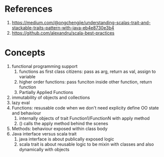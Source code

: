 # References
1. https://medium.com/@ongchengjie/understanding-scalas-trait-and-stackable-traits-pattern-with-java-eb4e8730e3b4
2. https://github.com/alexandru/scala-best-practices


# Concepts
1. functional programming support
   1. functions as first class citizens: pass as arg, return as val, assign to variable
   2. higher order functions: pass funciton inside other function, return function
   3. Partially Applied Functions
2. immutability of objects and collections
3. lazy eval
4. Functions: resusable code when we don't need explicity define OO state and behaviour
   1. internally objects of trait Function1/FunctionN with apply method
   2. () calls the apply method behind the scenes
5. Methods: behaviour exposed within class body
6. Java interface versus scala trait
   1. java interface is about publically exposed logic
   2. scala trait is about reusable logic to be mixin with classes and also dynamically with objects
